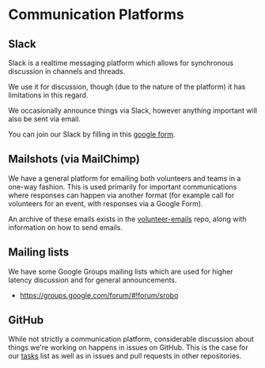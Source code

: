 # Communication Platforms

## Slack

Slack is a realtime messaging platform which allows for synchronous discussion
in channels and threads.

We use it for discussion, though (due to the nature of the platform) it has
limitations in this regard.

We occasionally announce things via Slack, however anything important will also
be sent via email.

You can join our Slack by filling in this [google form][slack-signup].

## Mailshots (via MailChimp)

We have a general platform for emailing both volunteers and teams in a one-way
fashion. This is used primarily for important communications where responses can
happen via another format (for example call for volunteers for an event, with
responses via a Google Form).

An archive of these emails exists in the [volunteer-emails](https://github.com/srobo/volunteer-emails/)
repo, along with information on how to send emails.

## Mailing lists

We have some Google Groups mailing lists which are used for higher latency
discussion and for general announcements.

 * https://groups.google.com/forum/#!forum/srobo

## GitHub

While not strictly a communication platform, considerable discussion about
things we're working on happens in issues on GitHub. This is the case for our
[tasks][tasks] list as well as in issues and pull requests in other repositories.


[slack-signup]: https://goo.gl/forms/Maq41MHF8CYSRVn83
[tasks]: https://github.com/srobo/tasks/issues
